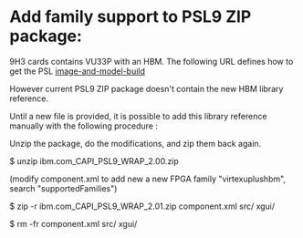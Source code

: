 # Add family support to PSL9 ZIP package:

9H3 cards contains VU33P with an HBM.
The following URL defines how to get the PSL 
[image-and-model-build](../../../hardware/README.md#image-and-model-build)

However current PSL9 ZIP package doesn't contain the new HBM library reference.

Until a new file is provided, it is possible to add this library reference manually with the following procedure :


Unzip the package, do the modifications, and zip
them back again.

$ unzip ibm.com_CAPI_PSL9_WRAP_2.00.zip

(modify component.xml to add new a new FPGA family "virtexuplushbm", search "supportedFamilies")

$ zip -r ibm.com_CAPI_PSL9_WRAP_2.01.zip component.xml src/ xgui/

$ rm -fr component.xml src/ xgui/
